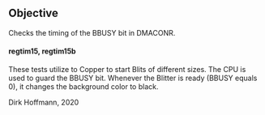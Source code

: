 ## Objective

Checks the timing of the BBUSY bit in DMACONR.

#### regtim15, regtim15b

These tests utilize to Copper to start Blits of different sizes. The CPU is used to guard the BBUSY bit. Whenever the Blitter is ready (BBUSY equals 0), it changes the background color to black. 



Dirk Hoffmann, 2020

